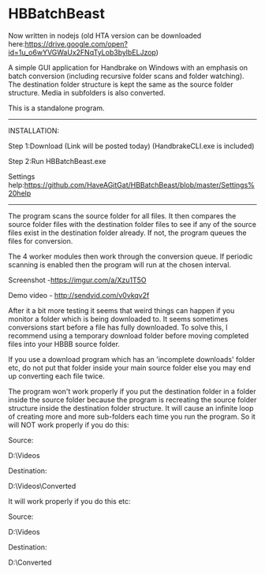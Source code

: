 # HBBatchBeast

Now written in nodejs (old HTA version can be downloaded here:https://drive.google.com/open?id=1u_o6wYVGWaUx2FNqTyLob3bylbELJzop)

A simple GUI application for Handbrake on Windows with an emphasis on batch conversion (including recursive folder scans and folder watching). The destination folder structure is kept the same as the source folder structure. Media in subfolders is also converted.

This is a standalone program. 

-------------------------------------------------------------
INSTALLATION:

Step 1:Download (Link will be posted today) (HandbrakeCLI.exe is included)

Step 2:Run HBBatchBeast.exe

Settings help:https://github.com/HaveAGitGat/HBBatchBeast/blob/master/Settings%20help

-------------------------------------------------------------


The program scans the source folder for all files. It then compares the source folder files with the destination folder files to see if any of the source files exist in the destination folder already. If not, the program queues the files for conversion.
 
The 4 worker modules then work through the conversion queue. If periodic scanning is enabled then the program will run at the chosen interval.

Screenshot -https://imgur.com/a/Xzu1T5O

Demo video - http://sendvid.com/v0vkqv2f


After it a bit more testing it seems that weird things can happen if you monitor a folder which is being downloaded to. It seems sometimes conversions start before a file has fully downloaded. To solve this, I recommend using a temporary download folder before moving completed files into your HBBB source folder.

If you use a download program which has an 'incomplete downloads' folder etc, do not put that folder inside your main source folder else you may end up converting each file twice.

The program won't work properly if you put the destination folder in a folder inside the source folder because the program is recreating the source folder structure inside the destination folder structure. It will cause an infinite loop of creating more and more sub-folders each time you run the program. So it will NOT work properly if you do this:

Source:

D:\Videos

Destination:

D:\Videos\Converted

It will work properly if you do this etc:

Source:

D:\Videos

Destination:

D:\Converted
